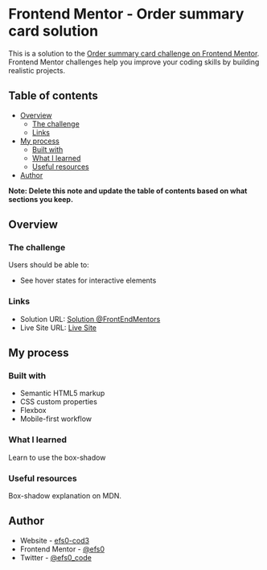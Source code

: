 # Frontend Mentor - Order summary card solution

This is a solution to the [Order summary card challenge on Frontend Mentor](https://www.frontendmentor.io/challenges/order-summary-component-QlPmajDUj). Frontend Mentor challenges help you improve your coding skills by building realistic projects. 

## Table of contents

- [Overview](#overview)
  - [The challenge](#the-challenge)
  - [Links](#links)
- [My process](#my-process)
  - [Built with](#built-with)
  - [What I learned](#what-i-learned)
  - [Useful resources](#useful-resources)
- [Author](#author)

**Note: Delete this note and update the table of contents based on what sections you keep.**

## Overview

### The challenge

Users should be able to:

- See hover states for interactive elements

### Links

- Solution URL: [Solution @FrontEndMentors](https://www.frontendmentor.io/solutions/third-challenge-HvS0BoNS3)
- Live Site URL: [Live Site](https://efs0-cod3.github.io/order-sumary/)

## My process

### Built with

- Semantic HTML5 markup
- CSS custom properties
- Flexbox
- Mobile-first workflow

### What I learned
Learn to use the box-shadow

### Useful resources

Box-shadow explanation on MDN.

## Author

- Website - [efs0-cod3](https://github.com/efs0-cod3/)
- Frontend Mentor - [@efs0](https://www.frontendmentor.io/profile/efs0-cod3)
- Twitter - [@efs0_code](https://www.twitter.com/efs0_code)
